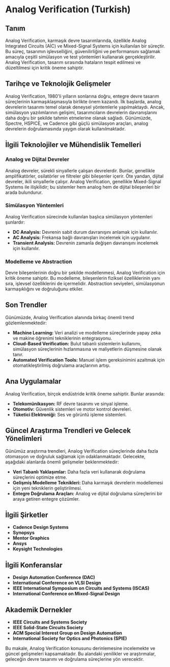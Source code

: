 # Analog Verification (Turkish)

## Tanım

Analog Verification, karmaşık devre tasarımlarında, özellikle Analog Integrated Circuits (AİC) ve Mixed-Signal Systems için kullanılan bir süreçtir. Bu süreç, tasarımın işlevselliğini, güvenilirliğini ve performansını sağlamak amacıyla çeşitli simülasyon ve test yöntemleri kullanarak gerçekleştirilir. Analog Verification, tasarım sırasında hataların tespit edilmesi ve düzeltilmesi için kritik öneme sahiptir.

## Tarihçe ve Teknolojik Gelişmeler

Analog Verification, 1980'li yılların sonlarına doğru, entegre devre tasarım süreçlerinin karmaşıklaşmasıyla birlikte önem kazandı. İlk başlarda, analog devrelerin tasarımı temel olarak deneysel yöntemlerle yapılmaktaydı. Ancak, simülasyon yazılımlarının gelişimi, tasarımcıların devrelerin davranışlarını daha doğru bir şekilde tahmin etmelerine olanak sağladı. Günümüzde, Spectre, HSPICE, ve Cadence gibi güçlü simülasyon araçları, analog devrelerin doğrulamasında yaygın olarak kullanılmaktadır.

## İlgili Teknolojiler ve Mühendislik Temelleri

### Analog ve Dijital Devreler

Analog devreler, sürekli sinyallerle çalışan devrelerdir. Bunlar, genellikle amplifikatörler, osilatörler ve filtreler gibi bileşenler içerir. Öte yandan, dijital devreler, ikili sinyallerle çalışır. Analog Verification, genellikle Mixed-Signal Systems ile ilişkilidir; bu sistemler hem analog hem de dijital bileşenleri bir arada bulundurur.

### Simülasyon Yöntemleri

Analog Verification sürecinde kullanılan başlıca simülasyon yöntemleri şunlardır:
- **DC Analysis:** Devrenin sabit durum davranışını anlamak için kullanılır.
- **AC Analysis:** Frekansa bağlı davranışları incelemek için uygulanır.
- **Transient Analysis:** Devrenin zamanla değişen davranışını incelemek için kullanılır.

### Modelleme ve Abstraction

Devre bileşenlerinin doğru bir şekilde modellenmesi, Analog Verification için kritik öneme sahiptir. Bu modelleme, bileşenlerin fiziksel özelliklerinin yanı sıra, işlevsel özelliklerini de içermelidir. Abstraction seviyeleri, simülasyonun karmaşıklığını ve doğruluğunu etkiler.

## Son Trendler

Günümüzde, Analog Verification alanında birkaç önemli trend gözlemlenmektedir:
- **Machine Learning:** Veri analizi ve modelleme süreçlerinde yapay zeka ve makine öğrenimi tekniklerinin entegrasyonu.
- **Cloud-Based Verification:** Bulut tabanlı sistemlerin kullanımı, simülasyon süreçlerinin hızlanmasına ve maliyetlerin düşmesine olanak tanır.
- **Automated Verification Tools:** Manuel işlem gereksinimini azaltmak için otomatikleştirilmiş doğrulama araçlarının artışı.

## Ana Uygulamalar

Analog Verification, birçok endüstride kritik öneme sahiptir. Bunlar arasında:
- **Telekomünikasyon:** RF devre tasarımı ve sinyal işleme.
- **Otomotiv:** Güvenlik sistemleri ve motor kontrol devreleri.
- **Tüketici Elektroniği:** Ses ve görüntü işleme sistemleri.

## Güncel Araştırma Trendleri ve Gelecek Yönelimleri

Günümüz araştırma trendleri, Analog Verification süreçlerinde daha fazla otomasyon ve doğruluk sağlamak için odaklanmaktadır. Gelecekte, aşağıdaki alanlarda önemli gelişmeler beklenmektedir:
- **Veri Tabanlı Yaklaşımlar:** Daha fazla veri kullanarak doğrulama süreçlerini optimize etme.
- **Gelişmiş Modelleme Teknikleri:** Daha karmaşık devrelerin modellemesi için yeni tekniklerin geliştirilmesi.
- **Entegre Doğrulama Araçları:** Analog ve dijital doğrulama süreçlerini bir araya getiren entegre çözümler.

## İlgili Şirketler

- **Cadence Design Systems**
- **Synopsys**
- **Mentor Graphics**
- **Ansys**
- **Keysight Technologies**

## İlgili Konferanslar

- **Design Automation Conference (DAC)**
- **International Conference on VLSI Design**
- **IEEE International Symposium on Circuits and Systems (ISCAS)**
- **International Conference on Mixed-Signal Design**

## Akademik Dernekler

- **IEEE Circuits and Systems Society**
- **IEEE Solid-State Circuits Society**
- **ACM Special Interest Group on Design Automation**
- **International Society for Optics and Photonics (SPIE)**

Bu makale, Analog Verification konusunu derinlemesine incelemekte ve güncel gelişmeleri kapsamaktadır. Bu alandaki yenilikler ve araştırmalar, geleceğin devre tasarımı ve doğrulama süreçlerine yön verecektir.